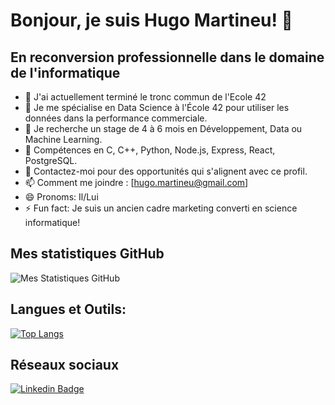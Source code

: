 # Bonjour, je suis Hugo Martineu! 👋

## En reconversion professionnelle dans le domaine de l'informatique

- 🔭 J'ai actuellement terminé le tronc commun de l'Ecole 42
- 🌱 Je me spécialise en Data Science à l'École 42 pour utiliser les données dans la performance commerciale.
- 👯 Je recherche un stage de 4 à 6 mois en Développement, Data ou Machine Learning.
- 🤔 Compétences en C, C++, Python, Node.js, Express, React, PostgreSQL.
- 💬 Contactez-moi pour des opportunités qui s'alignent avec ce profil.
- 📫 Comment me joindre : [hugo.martineu@gmail.com]
- 😄 Pronoms: Il/Lui
- ⚡ Fun fact: Je suis un ancien cadre marketing converti en science informatique!

## Mes statistiques GitHub

![Mes Statistiques GitHub](https://github-readme-stats.vercel.app/api?username=hugomartineu&show_icons=true)

## Langues et Outils:

[![Top Langs](https://github-readme-stats.vercel.app/api/top-langs/?username=hugomartineu&layout=compact)](https://github.com/anuraghazra/github-readme-stats)

## Réseaux sociaux

[![Linkedin Badge](https://img.shields.io/badge/-LinkedIn-blue?style=flat-square&logo=LinkedIn&logoColor=white&link=https://www.linkedin.com/in/hugomartineu/)](https://www.linkedin.com/in/hugomartineu/)
